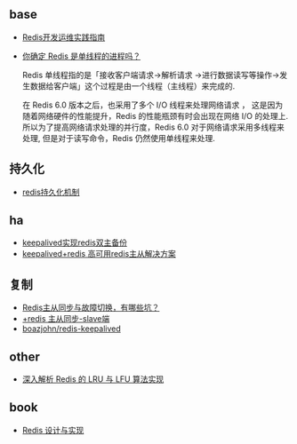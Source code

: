 ## base
- [Redis开发运维实践指南](https://www.gitbook.com/book/gnuhpc/redis-all-about)
- [你确定 Redis 是单线程的进程吗？](https://www.tuicool.com/articles/Q7NR326)

	Redis 单线程指的是「接收客户端请求->解析请求 ->进行数据读写等操作->发生数据给客户端」这个过程是由一个线程（主线程）来完成的.

	在 Redis 6.0 版本之后，也采用了多个 I/O 线程来处理网络请求 ， 这是因为随着网络硬件的性能提升，Redis 的性能瓶颈有时会出现在网络 I/O 的处理上. 所以为了提高网络请求处理的并行度，Redis 6.0 对于网络请求采用多线程来处理, 但是对于读写命令，Redis 仍然使用单线程来处理.

## 持久化
- [redis持久化机制](http://shanks.leanote.com/post/Untitled-55ca439338f41148cd000759-22)

## ha
- [keepalived实现redis双主备份](https://blog.51cto.com/huangzhijun/1725606)
- [keepalived+redis 高可用redis主从解决方案](https://developer.aliyun.com/article/524588)

## 复制
- [Redis主从同步与故障切换，有哪些坑？](https://new.qq.com/omn/20201125/20201125A0GFNT00.html)
- [+redis 主从同步-slave端](https://www.jianshu.com/p/e10d21ecdd0b)
- [boazjohn/redis-keepalived](https://github.com/boazjohn/redis-keepalived)

## other
- [深入解析 Redis 的 LRU 与 LFU 算法实现](https://my.oschina.net/vivotech/blog/10086708)

## book
- [Redis 设计与实现]()